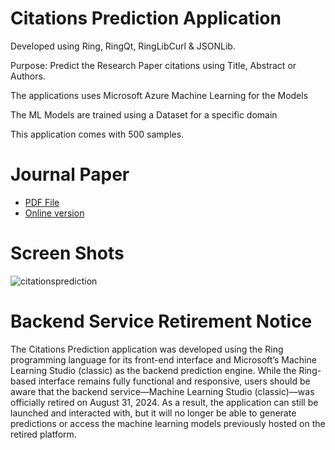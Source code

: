 Citations Prediction Application
================================

Developed using Ring, RingQt, RingLibCurl & JSONLib.

Purpose: Predict the Research Paper citations using Title, Abstract or Authors.

The applications uses Microsoft Azure Machine Learning for the Models

The ML Models are trained using a Dataset for a specific domain 

This application comes with 500 samples.

# Journal Paper

* [PDF File](https://downloads.hindawi.com/journals/bmri/2022/2239152.pdf)
* [Online version](https://www.hindawi.com/journals/bmri/2022/2239152/)


# Screen Shots

![citationsprediction](https://raw.githubusercontent.com/ring-lang/ring/master/applications/citationsprediction/images/predictionapp1.png)

# Backend Service Retirement Notice

The Citations Prediction application was developed using the Ring programming language 
for its front-end interface and Microsoft’s Machine Learning Studio (classic) as the backend 
prediction engine. While the Ring-based interface remains fully functional and responsive, 
users should be aware that the backend service—Machine Learning Studio (classic)—was officially 
retired on August 31, 2024. As a result, the application can still be launched and interacted 
with, but it will no longer be able to generate predictions or access the machine learning models 
previously hosted on the retired platform.
